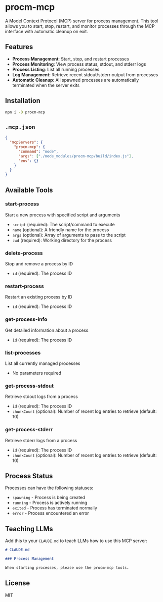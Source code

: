 # procm-mcp

A Model Context Protocol (MCP) server for process management. This tool allows you to start, stop, restart, and monitor processes through the MCP interface with automatic cleanup on exit.

## Features

- **Process Management**: Start, stop, and restart processes
- **Process Monitoring**: View process status, stdout, and stderr logs
- **Process Listing**: List all running processes
- **Log Management**: Retrieve recent stdout/stderr output from processes
- **Automatic Cleanup**: All spawned processes are automatically terminated when the server exits

## Installation

```bash
npm i -D procm-mcp
```

## `.mcp.json`

```json
{
  "mcpServers": {
    "procm-mcp": {
      "command": "node",
      "args": ["./node_modules/procm-mcp/build/index.js"],
      "env": {}
    }
  }
}
```

## Available Tools

### start-process
Start a new process with specified script and arguments
- `script` (required): The script/command to execute
- `name` (optional): A friendly name for the process
- `args` (optional): Array of arguments to pass to the script
- `cwd` (required): Working directory for the process

### delete-process
Stop and remove a process by ID
- `id` (required): The process ID

### restart-process
Restart an existing process by ID
- `id` (required): The process ID

### get-process-info
Get detailed information about a process
- `id` (required): The process ID

### list-processes
List all currently managed processes
- No parameters required

### get-process-stdout
Retrieve stdout logs from a process
- `id` (required): The process ID
- `chunkCount` (optional): Number of recent log entries to retrieve (default: 10)

### get-process-stderr
Retrieve stderr logs from a process
- `id` (required): The process ID
- `chunkCount` (optional): Number of recent log entries to retrieve (default: 10)

## Process Status

Processes can have the following statuses:
- `spawning` - Process is being created
- `running` - Process is actively running
- `exited` - Process has terminated normally
- `error` - Process encountered an error

## Teaching LLMs

Add this to your `CLAUDE.md` to teach LLMs how to use this MCP server:

```md
# CLAUDE.md

### Process Management

When starting processes, please use the procm-mcp tools.
```

## License

MIT
